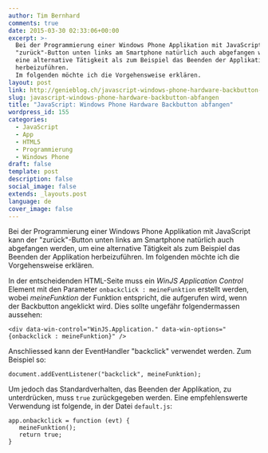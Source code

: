 ```yaml
---
author: Tim Bernhard
comments: true
date: 2015-03-30 02:33:06+00:00
excerpt: >-
  Bei der Programmierung einer Windows Phone Applikation mit JavaScript kann der
  "zurück"-Button unten links am Smartphone natürlich auch abgefangen werden, um
  eine alternative Tätigkeit als zum Beispiel das Beenden der Applikation
  herbeizuführen.
  Im folgenden möchte ich die Vorgehensweise erklären.
layout: post
link: http://genieblog.ch/javascript-windows-phone-hardware-backbutton-abfangen/
slug: javascript-windows-phone-hardware-backbutton-abfangen
title: "JavaScript: Windows Phone Hardware Backbutton abfangen"
wordpress_id: 155
categories:
  - JavaScript
  - App 
  - HTML5 
  - Programmierung 
  - Windows Phone
draft: false
template: post
description: false
social_image: false
extends: _layouts.post
language: de
cover_image: false
---
```


Bei der Programmierung einer Windows Phone Applikation mit JavaScript kann der "zurück"-Button unten links am Smartphone natürlich auch abgefangen werden, um eine alternative Tätigkeit als zum Beispiel das Beenden der Applikation herbeizuführen.
Im folgenden möchte ich die Vorgehensweise erklären.

In der entscheidenden HTML-Seite muss ein _WinJS Application Control_ Element mit den Parameter `onbackclick : meineFunktion` erstellt werden, wobei _meineFunktion_ der Funktion entspricht, die aufgerufen wird, wenn der Backbutton angeklickt wird.
Dies sollte ungefähr folgendermassen aussehen:

    <div data-win-control="WinJS.Application." data-win-options="{onbackclick : meineFunktion}" />

Anschliessed kann der EventHandler "backclick" verwendet werden.
Zum Beispiel so:

    document.addEventListener("backclick", meineFunktion);

Um jedoch das Standardverhalten, das Beenden der Applikation, zu unterdrücken, muss `true` zurückgegeben werden.
Eine empfehlenswerte Verwendung ist folgende, in der Datei `default.js`:

    app.onbackclick = function (evt) {
       meineFunktion();
       return true;
    }
